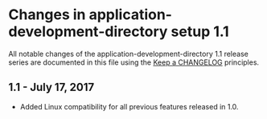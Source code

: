 # Changes in application-development-directory setup 1.1
All notable changes of the application-development-directory 1.1 release series are documented in this file using the [Keep a CHANGELOG](http://keepachangelog.com/) principles.

## 1.1 - July 17, 2017
- Added Linux compatibility for all previous features released in 1.0.